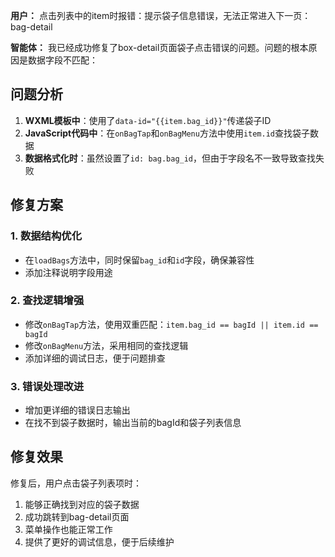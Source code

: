 **用户：** 
点击列表中的item时报错：提示袋子信息错误，无法正常进入下一页：bag-detail

**智能体：** 
我已经成功修复了box-detail页面袋子点击错误的问题。问题的根本原因是数据字段不匹配：

## 问题分析

1. **WXML模板中**：使用了`data-id="{{item.bag_id}}"`传递袋子ID
2. **JavaScript代码中**：在`onBagTap`和`onBagMenu`方法中使用`item.id`查找袋子数据
3. **数据格式化时**：虽然设置了`id: bag.bag_id`，但由于字段名不一致导致查找失败

## 修复方案

### 1. 数据结构优化
- 在`loadBags`方法中，同时保留`bag_id`和`id`字段，确保兼容性
- 添加注释说明字段用途

### 2. 查找逻辑增强
- 修改`onBagTap`方法，使用双重匹配：`item.bag_id == bagId || item.id == bagId`
- 修改`onBagMenu`方法，采用相同的查找逻辑
- 添加详细的调试日志，便于问题排查

### 3. 错误处理改进
- 增加更详细的错误日志输出
- 在找不到袋子数据时，输出当前的bagId和袋子列表信息

## 修复效果

修复后，用户点击袋子列表项时：
1. 能够正确找到对应的袋子数据
2. 成功跳转到bag-detail页面
3. 菜单操作也能正常工作
4. 提供了更好的调试信息，便于后续维护